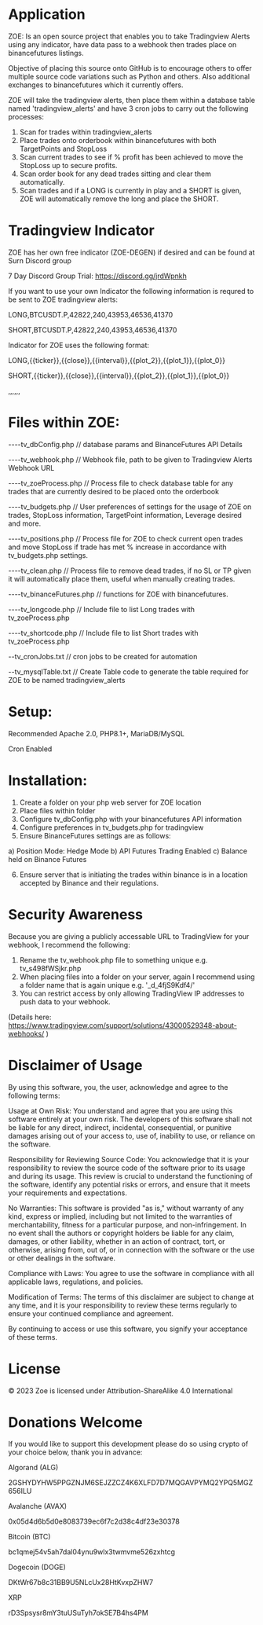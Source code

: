 Application
================================================================

ZOE: Is an open source project that enables you to take Tradingview Alerts using any indicator, have data pass to a webhook then trades place on binancefutures listings.

Objective of placing this source onto GitHub is to encourage others to offer multiple source code variations such as Python and others. Also additional exchanges to binancefutures which it currently offers.

ZOE will take the tradingview alerts, then place them within a database table named 'tradingview_alerts' and have 3 cron jobs to carry out the following processes:

1. Scan for trades within tradingview_alerts
2. Place trades onto orderbook within binancefutures with both TargetPoints and StopLoss
3. Scan current trades to see if % profit has been achieved to move the StopLoss up to secure profits.
4. Scan order book for any dead trades sitting and clear them automatically.
5. Scan trades and if a LONG is currently in play and a SHORT is given, ZOE will automatically remove the long and place the SHORT.

Tradingview Indicator
================================================================

ZOE has her own free indicator (ZOE-DEGEN) if desired and can be found at Surn Discord group

7 Day Discord Group Trial: https://discord.gg/jrdWpnkh

If you want to use your own Indicator the following information is requred to be sent to ZOE tradingview alerts:

LONG,BTCUSDT.P,42822,240,43953,46536,41370

SHORT,BTCUSDT.P,42822,240,43953,46536,41370

Indicator for ZOE uses the following format:

LONG,{{ticker}},{{close}},{{interval}},{{plot_2}},{{plot_1}},{{plot_0}}

SHORT,{{ticker}},{{close}},{{interval}},{{plot_2}},{{plot_1}},{{plot_0}}

<trade>,<symbol>,<price>,<timeline>,<targetPrice>,<High Fib>,<Low Fib>


Files within ZOE:
================================================================

----tv_dbConfig.php  // database params and BinanceFutures API Details

----tv_webhook.php   // Webhook file, path to be given to Tradingview Alerts Webhook URL

----tv_zoeProcess.php // Process file to check database table for any trades that are currently desired to be placed onto the orderbook

----tv_budgets.php // User preferences of settings for the usage of ZOE on trades, StopLoss information, TargetPoint information, Leverage desired and more.

----tv_positions.php // Process file for ZOE to check current open trades and move StopLoss if trade has met % increase in accordance with tv_budgets.php settings.

----tv_clean.php // Process file to remove dead trades, if no SL or TP given it will automatically place them, useful when manually creating trades.

----tv_binanceFutures.php // functions for ZOE with binancefutures.

----tv_longcode.php // Include file to list Long trades with tv_zoeProcess.php

----tv_shortcode.php // Include file to list Short trades with tv_zoeProcess.php

--tv_cronJobs.txt // cron jobs to be created for automation

--tv_mysqlTable.txt // Create Table code to generate the table required for ZOE to be named tradingview_alerts

Setup:
================================================================

Recommended Apache 2.0, PHP8.1+, MariaDB/MySQL

Cron Enabled


Installation:
================================================================

1. Create a folder on your php web server for ZOE location
2. Place files within folder 
3. Configure tv_dbConfig.php with your binancefutures API information
4. Configure preferences in tv_budgets.php for tradingview
5. Ensure BinanceFutures settings are as follows:

a) Position Mode: Hedge Mode
b) API Futures Trading Enabled
c) Balance held on Binance Futures

6. Ensure server that is initiating the trades within binance is in a location accepted by Binance and their regulations.

Security Awareness
================================================================

Because you are giving a publicly accessable URL to TradingView for your webhook, I recommend the following:

1. Rename the tv_webhook.php file to something unique e.g. tv_s498fWSjkr.php
2. When placing files into a folder on your server, again I recommend using a folder name that is again unique e.g. '_d_4fjS9Kdf4/'
3. You can restrict access by only allowing TradingView IP addresses to push data to your webhook.
   
(Details here: https://www.tradingview.com/support/solutions/43000529348-about-webhooks/ )

Disclaimer of Usage
================================================================

By using this software, you, the user, acknowledge and agree to the following terms:

Usage at Own Risk: You understand and agree that you are using this software entirely at your own risk. The developers of this software shall not be liable for any direct, indirect, incidental, consequential, or punitive damages arising out of your access to, use of, inability to use, or reliance on the software.


Responsibility for Reviewing Source Code: You acknowledge that it is your responsibility to review the source code of the software prior to its usage and during its usage. This review is crucial to understand the functioning of the software, identify any potential risks or errors, and ensure that it meets your requirements and expectations.


No Warranties: This software is provided "as is," without warranty of any kind, express or implied, including but not limited to the warranties of merchantability, fitness for a particular purpose, and non-infringement. In no event shall the authors or copyright holders be liable for any claim, damages, or other liability, whether in an action of contract, tort, or otherwise, arising from, out of, or in connection with the software or the use or other dealings in the software.


Compliance with Laws: You agree to use the software in compliance with all applicable laws, regulations, and policies.


Modification of Terms: The terms of this disclaimer are subject to change at any time, and it is your responsibility to review these terms regularly to ensure your continued compliance and agreement.


By continuing to access or use this software, you signify your acceptance of these terms.


License
================================================================
© 2023 Zoe is licensed under Attribution-ShareAlike 4.0 International 



Donations Welcome
================================================================

If you would like to support this development please do so using crypto of your choice below, thank you in advance:

Algorand (ALG)

2GSHYDYHW5PPGZNJM6SEJZZCZ4K6XLFD7D7MQGAVPYMQ2YPQ5MGZ656ILU

Avalanche (AVAX)

0x05d4d6b5d0e8083739ec6f7c2d38c4df23e30378

Bitcoin (BTC)

bc1qmej54v5ah7dal04ynu9wlx3twmvme526zxhtcg 

Dogecoin (DOGE)

DKtWr67b8c31BB9U5NLcUx28HtKvxpZHW7

XRP

rD3Spsysr8mY3tuUSuTyh7okSE7B4hs4PM




